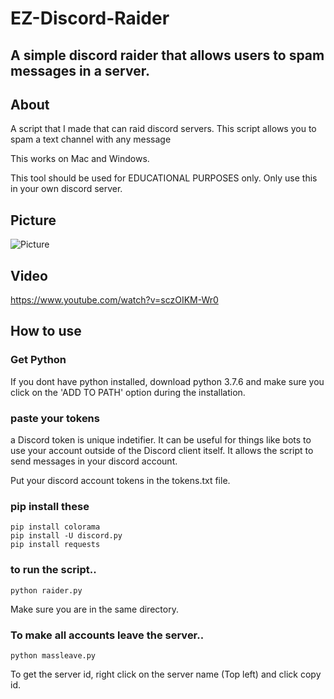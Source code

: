 # EZ-Discord-Raider
## A simple discord raider that allows users to spam messages in a server.

## About

A script that I made that can raid discord servers. This script
allows you to spam a text channel with any message 

This works on Mac and Windows.


This tool should be used for EDUCATIONAL PURPOSES only. Only
use this in your own discord server.

## Picture
![Picture](https://i.ibb.co/J54pzNy/Screenshot-36.png)

## Video
https://www.youtube.com/watch?v=sczOIKM-Wr0

## How to use
### Get Python
If you dont have python installed, download python 3.7.6
and make sure you click on the 'ADD TO PATH' option during
the installation.

### paste your tokens

a Discord token is unique indetifier. It can be useful for things like bots to use your account outside of the Discord client itself.
It allows the script to send messages in your discord account.

Put your discord account tokens in the tokens.txt
file. 

### pip install these
```
pip install colorama
pip install -U discord.py
pip install requests
```

### to run the script..
```
python raider.py
```
Make sure you are in the same directory.
### To make all accounts leave the server..
```
python massleave.py
```
To get the server id, right click on the server name (Top left) and click copy id.
